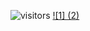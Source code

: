 ![visitors](https://visitor-badge.glitch.me/badge?page_id=MrEnoX&left_text=visitors)
[![1] (2)](2)

